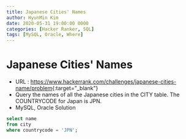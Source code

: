 ```yaml
---
title: Japanese Cities' Names
author: HyunMin Kim
date: 2020-05-31 19:00:00 0000
categories: [Hacker Ranker, SQL]
tags: [MySQL, Oracle, Where]
---
```


# Japanese Cities' Names

- URL : <https://www.hackerrank.com/challenges/japanese-cities-name/problem>{:target="_blank"}
- Query the names of all the Japanese cities in the CITY table. The COUNTRYCODE for Japan is JPN.
- MySQL, Oracle Solution

```sql
select name
from city
where countrycode = 'JPN';
```